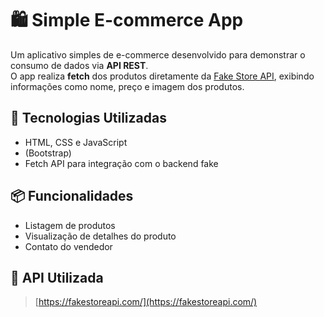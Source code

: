 # 🛍️ Simple E-commerce App

Um aplicativo simples de e-commerce desenvolvido para demonstrar o consumo de dados via **API REST**.  
O app realiza **fetch** dos produtos diretamente da [Fake Store API](https://fakestoreapi.com/), exibindo informações como nome, preço e imagem dos produtos.

## 🚀 Tecnologias Utilizadas

- HTML, CSS e JavaScript  
- (Bootstrap)
- Fetch API para integração com o backend fake

## 📦 Funcionalidades

- Listagem de produtos  
- Visualização de detalhes do produto
- Contato do vendedor


## 🔗 API Utilizada

> [https://fakestoreapi.com/](https://fakestoreapi.com/)

